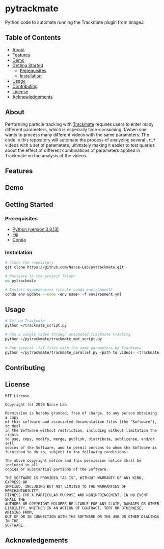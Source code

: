 # pytrackmate
Python code to automate running the Trackmate plugin from ImageJ.

## Table of Contents

- [About](#about)
- [Features](#features)
- [Demo](#demo)
- [Getting Started](#getting-started)
  - [Prerequisites](#prerequisites)
  - [Installation](#installation)
- [Usage](#usage)
- [Contributing](#contributing)
- [License](#license)
- [Acknowledgements](#acknowledgements)

## About

Performing particle tracking with [Trackmate](https://imagej.net/plugins/trackmate/) requires users to enter many different parameters, which is especially time-consuming if/when one wants to process many different videos with the same parameters. The code in this repository will automate the process of analyzing several `.tif` videos with a set of parameters, ultimately making it easier to test queries about the effect of different combinations of parameters applied in Trackmate on the analysis of the videos. 

## Features


## Demo



## Getting Started


### Prerequisites
- [Python (version 3.8.13)](https://www.python.org/downloads/)
- [Fiji](https://imagej.net/software/fiji)
- [Conda](https://conda.io/projects/conda/en/latest/user-guide/install/index.html)


### Installation

```bash
# Clone the repository
git clone https://github.com/Nance-Lab/pytrackmate.git

# Navigate to the project folder
cd pytrackmate

# Install dependencies (create conda environment)
conda env update --name <env name> -f environment.yml
```

## Usage
```bash
# Set up Trackmate
python ~/trackmate_script.py

# Run a single video through automated trackmate tracking
python ~/pytrackmate/trackmate_mpt_script.py

# Run several .tif files with the same parameters by Trackmate
python ~/pytrackmate/trackmate_parallel.py <path to videos> <trackmate function> <trackmate function args> <num threads>
```

## Contributing


## License
```
MIT License

Copyright (c) 2023 Nance Lab

Permission is hereby granted, free of charge, to any person obtaining a copy
of this software and associated documentation files (the "Software"), to deal
in the Software without restriction, including without limitation the rights
to use, copy, modify, merge, publish, distribute, sublicense, and/or sell
copies of the Software, and to permit persons to whom the Software is
furnished to do so, subject to the following conditions:

The above copyright notice and this permission notice shall be included in all
copies or substantial portions of the Software.

THE SOFTWARE IS PROVIDED "AS IS", WITHOUT WARRANTY OF ANY KIND, EXPRESS OR
IMPLIED, INCLUDING BUT NOT LIMITED TO THE WARRANTIES OF MERCHANTABILITY,
FITNESS FOR A PARTICULAR PURPOSE AND NONINFRINGEMENT. IN NO EVENT SHALL THE
AUTHORS OR COPYRIGHT HOLDERS BE LIABLE FOR ANY CLAIM, DAMAGES OR OTHER
LIABILITY, WHETHER IN AN ACTION OF CONTRACT, TORT OR OTHERWISE, ARISING FROM,
OUT OF OR IN CONNECTION WITH THE SOFTWARE OR THE USE OR OTHER DEALINGS IN THE
SOFTWARE.
```

## Acknowledgements


